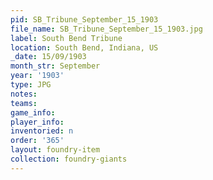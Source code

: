 ```yaml
---
pid: SB_Tribune_September_15_1903
file_name: SB_Tribune_September_15_1903.jpg
label: South Bend Tribune
location: South Bend, Indiana, US
_date: 15/09/1903
month_str: September
year: '1903'
type: JPG
notes: 
teams: 
game_info: 
player_info: 
inventoried: n
order: '365'
layout: foundry-item
collection: foundry-giants
---
```


